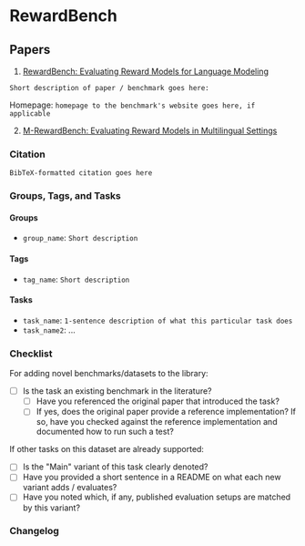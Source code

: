 # RewardBench

## Papers

1. [RewardBench: Evaluating Reward Models for Language Modeling](https://arxiv.org/abs/2403.13787)

`Short description of paper / benchmark goes here:`

Homepage: `homepage to the benchmark's website goes here, if applicable`

2. [M-RewardBench: Evaluating Reward Models in Multilingual Settings](https://arxiv.org/abs/2410.15522)

### Citation

```text
BibTeX-formatted citation goes here
```

### Groups, Tags, and Tasks

#### Groups

* `group_name`: `Short description`

#### Tags

* `tag_name`: `Short description`

#### Tasks

* `task_name`: `1-sentence description of what this particular task does`
* `task_name2`: ...

### Checklist

For adding novel benchmarks/datasets to the library:

* [ ] Is the task an existing benchmark in the literature?
  * [ ] Have you referenced the original paper that introduced the task?
  * [ ] If yes, does the original paper provide a reference implementation? If so, have you checked against the reference implementation and documented how to run such a test?

If other tasks on this dataset are already supported:

* [ ] Is the "Main" variant of this task clearly denoted?
* [ ] Have you provided a short sentence in a README on what each new variant adds / evaluates?
* [ ] Have you noted which, if any, published evaluation setups are matched by this variant?

### Changelog